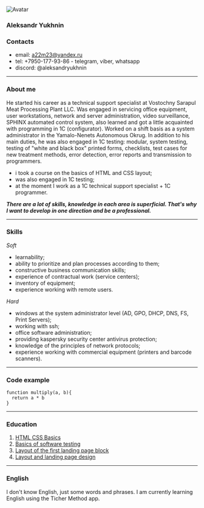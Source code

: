 ![Avatar](https://aleksandryukhnin.github.io/images/avatar.png)

### Aleksandr Yukhnin

### Contacts
* email: a22m23@yandex.ru
* tel: +7950-177-93-86 - telegram, viber, whatsapp
* discord: @aleksandryukhnin

---
### About me
He started his career as a technical support specialist at Vostochny Sarapul Meat Processing Plant LLC. 
Was engaged in servicing office equipment, user workstations, network and server administration, video surveillance, SPHINX automated control system,
also learned and got a little acquainted with programming in 1C (configurator). Worked on a shift basis as a system administrator in the Yamalo-Nenets Autonomous Okrug.
In addition to his main duties, he was also engaged in 1C testing: modular, system testing, testing of "white and black box" printed forms, checklists, test cases for new treatment methods, error detection, error reports and transmission to programmers. 
* i took a course on the basics of HTML and CSS layout;
* was also engaged in 1C testing;
* at the moment I work as a 1C technical support specialist + 1C programmer.

***There are a lot of skills, knowledge in each area is superficial. That's why I want to develop in one direction and be a professional.***

---
### Skills
*Soft*
* learnability;
* ability to prioritize and plan processes according to them;
* constructive business communication skills;
* experience of contractual work (service centers);
* inventory of equipment;
* experience working with remote users.

*Hard*
* windows at the system administrator level (AD, GPO, DHCP, DNS, FS, Print Servers);
* working with ssh;
* office software administration;
* providing kaspersky security center antivirus protection;
* knowledge of the principles of network protocols;
* experience working with commercial equipment (printers and barcode scanners).
---
### Code example
```
function multiply(a, b){
  return a * b
}
```
---
### Education
1. [HTML CSS Basics](https://disk.yandex.ru/i/d_VJZd-MYEX98Q "Course on the basics of html css layout")
2. [Basics of software testing](https://disk.yandex.ru/i/R6IcKm_3A2CdbA "Course on the basics of software testing")
3. [Layout of the first landing page block](https://aleksandryukhnin.github.io/works/gefest/index.html "Gefest")
4. [Layout and landing page design](https://aleksandryukhnin.github.io/works/LPtheatre/index.html "State Theater")

---
### English
I don't know English, just some words and phrases. I am currently learning English using the Ticher Method app.
